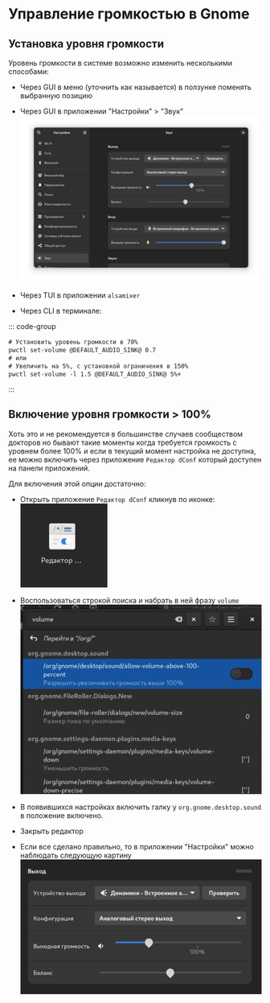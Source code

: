 # Управление громкостью в Gnome

## Установка уровня громкости

Уровень громкости в системе возможно изменить несколькими способами:

- Через GUI в меню (уточнить как называется) в ползунке поменять выбранную позицию
  
- Через GUI в приложении "Настройки" > "Звук"
![settings_volume_control](./public/gnome-volume-control/gnome-settings-volume-control.png)

- Через TUI в приложении `alsamixer`

- Через CLI в терминале:

::: code-group

```shell[wireplumber]
# Установить уровень громкости в 70%
pwctl set-volume @DEFAULT_AUDIO_SINK@ 0.7
# или 
# Увеличить на 5%, с установкой ограничения в 150%
pwctl set-volume -l 1.5 @DEFAULT_AUDIO_SINK@ 5%+
```

:::

## Включение уровня громкости > 100%

Хоть это и не рекомендуется в большинстве случаев сообществом докторов
но бывают такие моменты когда требуется громкость с уровнем более 100%
и если в текущий момент настройка не доступна, ее можно включить через
приложение `Редактор dConf` который доступен на панели приложений.

Для включения этой опции достаточно:

- Открыть приложение `Редактор dConf` кликнув по иконке:\
![dConf_editor](./public/gnome-volume-control/dconf-editor.png)
  
- Воспользоваться строкой поиска и набрать в ней фразу `volume`\
![found_volume_settings](./public/gnome-volume-control/found-volume-settings.png)

- В появившихся настройках включить галку у `org.gnome.desktop.sound` в положение включено.
- Закрыть редактор

- Если все сделано правильно, то в приложении "Настройки" можно наблюдать следующую картину\
![after_apply_volume_settings](./public/gnome-volume-control/after-volume-settings-apply.png)
